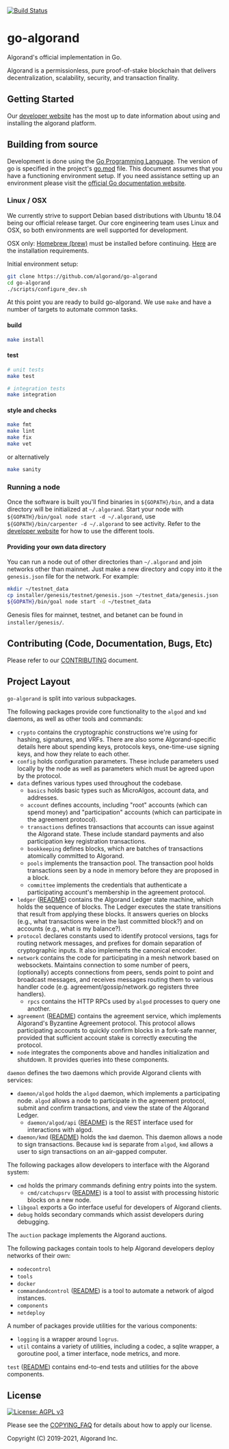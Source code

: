 [![Build Status](https://travis-ci.com/algorand/go-algorand.svg?branch=master)](https://travis-ci.com/algorand/go-algorand)

go-algorand
====================
Algorand's official implementation in Go.

Algorand is a permissionless, pure proof-of-stake blockchain that delivers
decentralization, scalability, security, and transaction finality.

## Getting Started ##

Our [developer website][developer site url] has the most up to date information
about using and installing the algorand platform.

## Building from source ##

Development is done using the [Go Programming Language](https://golang.org/).
The version of go is specified in the project's [go.mod](go.mod) file. This document assumes that you have a functioning
environment setup. If you need assistance setting up an environment please visit
the [official Go documentation website](https://golang.org/doc/).

### Linux / OSX ###

We currently strive to support Debian based distributions with Ubuntu 18.04
being our official release target. Our core engineering team uses Linux and OSX,
so both environments are well supported for development.

OSX only: [Homebrew (brew)](https://brew.sh) must be installed before
continuing. [Here](https://docs.brew.sh/Installation) are the installation
requirements.

Initial environment setup:
```bash
git clone https://github.com/algorand/go-algorand
cd go-algorand
./scripts/configure_dev.sh
```

At this point you are ready to build go-algorand. We use `make` and have a
number of targets to automate common tasks.

#### build
```bash
make install
```

#### test
```bash
# unit tests
make test

# integration tests
make integration
```

#### style and checks
```bash
make fmt
make lint
make fix
make vet
```
or alternatively
```bash
make sanity
```

### Running a node

Once the software is built you'll find binaries in `${GOPATH}/bin`, and a data
directory will be initialized at `~/.algorand`. Start your node with
`${GOPATH}/bin/goal node start -d ~/.algorand`, use `${GOPATH}/bin/carpenter -d
~/.algorand` to see activity. Refer to the [developer website][developer site
url] for how to use the different tools.

#### Providing your own data directory
You can run a node out of other directories than `~/.algorand` and join networks
other than mainnet. Just make a new directory and copy into it the
`genesis.json` file for the network. For example:
```bash
mkdir ~/testnet_data
cp installer/genesis/testnet/genesis.json ~/testnet_data/genesis.json
${GOPATH}/bin/goal node start -d ~/testnet_data
```
Genesis files for mainnet, testnet, and betanet can be found in
`installer/genesis/`.

## Contributing (Code, Documentation, Bugs, Etc) ##

Please refer to our [CONTRIBUTING](CONTRIBUTING.md) document.


## Project Layout ##

`go-algorand` is split into various subpackages.

The following packages provide core functionality to the `algod` and `kmd`
daemons, as well as other tools and commands:

  - `crypto` contains the cryptographic constructions we're using for hashing,
    signatures, and VRFs. There are also some Algorand-specific details here
    about spending keys, protocols keys, one-time-use signing keys, and how they
    relate to each other.
  - `config` holds configuration parameters.  These include parameters used
    locally by the node as well as parameters which must be agreed upon by the
    protocol.
  - `data` defines various types used throughout the codebase.
     - `basics` holds basic types such as MicroAlgos, account data, and
       addresses.
     - `account` defines accounts, including "root" accounts (which can
       spend money) and "participation" accounts (which can participate in
       the agreement protocol).
     - `transactions` defines transactions that accounts can issue against
       the Algorand state.  These include standard payments and also
       participation key registration transactions.
     - `bookkeeping` defines blocks, which are batches of transactions
       atomically committed to Algorand.
     - `pools` implements the transaction pool.  The transaction pool holds
       transactions seen by a node in memory before they are proposed in a
       block.
     - `committee` implements the credentials that authenticate a
       participating account's membership in the agreement protocol.
  - `ledger` ([README](ledger/README.md)) contains the Algorand Ledger state
    machine, which holds the sequence of blocks.  The Ledger executes the state
    transitions that result from applying these blocks.  It answers queries on
    blocks (e.g., what transactions were in the last committed block?) and on
    accounts (e.g., what is my balance?).
  - `protocol` declares constants used to identify protocol versions, tags for
    routing network messages, and prefixes for domain separation of
    cryptographic inputs.  It also implements the canonical encoder.
  - `network` contains the code for participating in a mesh network based on
    websockets. Maintains connection to some number of peers, (optionally)
    accepts connections from peers, sends point to point and broadcast messages,
    and receives messages routing them to various handler code
    (e.g. agreement/gossip/network.go registers three handlers).
     - `rpcs` contains the HTTP RPCs used by `algod` processes to query one
       another.
  - `agreement` ([README](agreement/README.md)) contains the agreement service,
    which implements Algorand's Byzantine Agreement protocol.  This protocol
    allows participating accounts to quickly confirm blocks in a fork-safe
    manner, provided that sufficient account stake is correctly executing the
    protocol.
  - `node` integrates the components above and handles initialization and
    shutdown.  It provides queries into these components.

`daemon` defines the two daemons which provide Algorand clients with services:

  - `daemon/algod` holds the `algod` daemon, which implements a participating
    node.  `algod` allows a node to participate in the agreement protocol,
    submit and confirm transactions, and view the state of the Algorand Ledger.
     - `daemon/algod/api` ([README](daemon/algod/api/README.md)) is the REST
       interface used for interactions with algod.
  - `daemon/kmd` ([README](daemon/kmd/README.md)) holds the `kmd` daemon.  This
    daemon allows a node to sign transactions.  Because `kmd` is separate from
    `algod`, `kmd` allows a user to sign transactions on an air-gapped computer.

The following packages allow developers to interface with the Algorand system:

  - `cmd` holds the primary commands defining entry points into the system.
     - `cmd/catchupsrv` ([README](cmd/catchupsrv/README.md)) is a tool to
       assist with processing historic blocks on a new node.
  - `libgoal` exports a Go interface useful for developers of Algorand clients.
  - `debug` holds secondary commands which assist developers during debugging.

The `auction` package implements the Algorand auctions.

The following packages contain tools to help Algorand developers deploy networks
of their own:

  - `nodecontrol`
  - `tools`
  - `docker`
  - `commandandcontrol` ([README](test/commandandcontrol/README.md)) is a tool to
    automate a network of algod instances.
  - `components`
  - `netdeploy`

A number of packages provide utilities for the various components:

  - `logging` is a wrapper around `logrus`.
  - `util` contains a variety of utilities, including a codec, a sqlite wrapper,
    a goroutine pool, a timer interface, node metrics, and more.

`test` ([README](test/README.md)) contains end-to-end tests and utilities for the above components.


## License
[![License: AGPL v3](https://img.shields.io/badge/License-AGPL%20v3-blue.svg)](COPYING)

Please see the [COPYING_FAQ](COPYING_FAQ) for details about how to apply our license.

Copyright (C) 2019-2021, Algorand Inc.

[developer site url]: https://developer.algorand.org/
